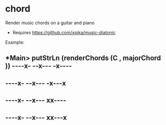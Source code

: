 chord
=====

Render music chords on a guitar and piano

* Requires https://github.com/xpika/music-diatonic

Example:

*Main> putStrLn (renderChords  (C , majorChord  ))
----x-
--x---
-x----
------
----x-
--x---
-x---x
------
----x-
--x---
xx----
------
----x-
--x---
xx---x
------
